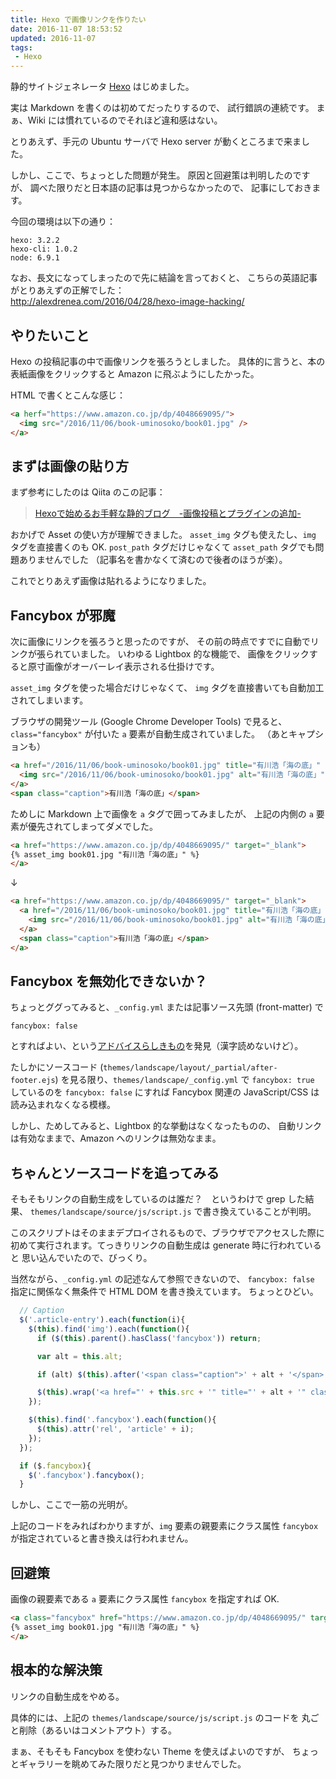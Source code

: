 ```yaml
---
title: Hexo で画像リンクを作りたい
date: 2016-11-07 18:53:52
updated: 2016-11-07
tags:
 - Hexo
---
```


静的サイトジェネレータ [Hexo](https://hexo.io/) はじめました。

実は Markdown を書くのは初めてだったりするので、
試行錯誤の連続です。
まぁ、Wiki には慣れているのでそれほど違和感はない。

とりあえず、手元の Ubuntu サーバで Hexo server が動くところまで来ました。

しかし、ここで、ちょっとした問題が発生。
原因と回避策は判明したのですが、
調べた限りだと日本語の記事は見つからなかったので、
記事にしておきます。

今回の環境は以下の通り：
```
hexo: 3.2.2
hexo-cli: 1.0.2
node: 6.9.1
```

なお、長文になってしまったので先に結論を言っておくと、
こちらの英語記事がとりあえずの正解でした：  
http://alexdrenea.com/2016/04/28/hexo-image-hacking/


## やりたいこと

Hexo の投稿記事の中で画像リンクを張ろうとしました。
具体的に言うと、本の表紙画像をクリックすると Amazon に飛ぶようにしたかった。

HTML で書くとこんな感じ：
```html
<a herf="https://www.amazon.co.jp/dp/4048669095/">
  <img src="/2016/11/06/book-uminosoko/book01.jpg" />
</a>
```


## まずは画像の貼り方

まず参考にしたのは Qiita のこの記事：
> [Hexoで始めるお手軽な静的ブログ　-画像投稿とプラグインの追加-](http://qiita.com/in_silico_/items/31c2c0bc1cf061c86250)

おかげで Asset の使い方が理解できました。
`asset_img` タグも使えたし、`img` タグを直接書くのも OK.
`post_path` タグだけじゃなくて `asset_path` タグでも問題ありませんでした
（記事名を書かなくて済むので後者のほうが楽）。

これでとりあえず画像は貼れるようになりました。


## Fancybox が邪魔

次に画像にリンクを張ろうと思ったのですが、
その前の時点ですでに自動でリンクが張られていました。
いわゆる Lightbox 的な機能で、
画像をクリックすると原寸画像がオーバーレイ表示される仕掛けです。

`asset_img` タグを使った場合だけじゃなくて、
`img` タグを直接書いても自動加工されてしまいます。

ブラウザの開発ツール (Google Chrome Developer Tools) で見ると、
`class="fancybox"` が付いた `a` 要素が自動生成されていました。
（あとキャプションも）

```html
<a href="/2016/11/06/book-uminosoko/book01.jpg" title="有川浩「海の底」" class="fancybox" rel="article1">
  <img src="/2016/11/06/book-uminosoko/book01.jpg" alt="有川浩「海の底」" title="有川浩「海の底」">
</a>
<span class="caption">有川浩「海の底」</span>
```

ためしに Markdown 上で画像を `a` タグで囲ってみましたが、
上記の内側の `a` 要素が優先されてしまってダメでした。

```html
<a href="https://www.amazon.co.jp/dp/4048669095/" target="_blank">
{% asset_img book01.jpg "有川浩「海の底」" %}
</a>

```
↓
```html
<a href="https://www.amazon.co.jp/dp/4048669095/" target="_blank">
  <a href="/2016/11/06/book-uminosoko/book01.jpg" title="有川浩「海の底」" class="fancybox" rel="article1">
    <img src="/2016/11/06/book-uminosoko/book01.jpg" alt="有川浩「海の底」" title="有川浩「海の底」">
  </a>
  <span class="caption">有川浩「海の底」</span>
</a>
```


## Fancybox を無効化できないか？

ちょっとググってみると、`_config.yml` または記事ソース先頭 (front-matter) で
```
fancybox: false
```
とすればよい、という[アドバイスらしきもの](https://libraries.io/github/netcan/hexo-theme-yelee)を発見（漢字読めないけど）。

たしかにソースコード (`themes/landscape/layout/_partial/after-footer.ejs`)
を見る限り、`themes/landscape/_config.yml` で `fancybox: true` しているのを
`fancybox: false` にすれば Fancybox 関連の JavaScript/CSS は読み込まれなくなる模様。

しかし、ためしてみると、Lightbox 的な挙動はなくなったものの、
自動リンクは有効なままで、Amazon へのリンクは無効なまま。


## ちゃんとソースコードを追ってみる

そもそもリンクの自動生成をしているのは誰だ？　というわけで grep した結果、
`themes/landscape/source/js/script.js` で書き換えていることが判明。

このスクリプトはそのままデプロイされるもので、ブラウザでアクセスした際に
初めて実行されます。てっきりリンクの自動生成は generate 時に行われていると
思い込んでいたので、びっくり。

当然ながら、`_config.yml` の記述なんて参照できないので、
`fancybox: false` 指定に関係なく無条件で HTML DOM を書き換えています。
ちょっとひどい。

```javascript
  // Caption
  $('.article-entry').each(function(i){
    $(this).find('img').each(function(){
      if ($(this).parent().hasClass('fancybox')) return;

      var alt = this.alt;

      if (alt) $(this).after('<span class="caption">' + alt + '</span>');

      $(this).wrap('<a href="' + this.src + '" title="' + alt + '" class="fancybox"></a>');
    });

    $(this).find('.fancybox').each(function(){
      $(this).attr('rel', 'article' + i);
    });
  });

  if ($.fancybox){
    $('.fancybox').fancybox();
  }
```

しかし、ここで一筋の光明が。

上記のコードをみればわかりますが、`img` 要素の親要素にクラス属性 `fancybox`
が指定されていると書き換えは行われません。


## 回避策

画像の親要素である `a` 要素にクラス属性 `fancybox` を指定すれば OK.

```html
<a class="fancybox" href="https://www.amazon.co.jp/dp/4048669095/" target="_blank">
{% asset_img book01.jpg "有川浩「海の底」" %}
</a>
```


## 根本的な解決策

リンクの自動生成をやめる。

具体的には、上記の `themes/landscape/source/js/script.js` のコードを
丸ごと削除（あるいはコメントアウト）する。

まぁ、そもそも Fancybox を使わない Theme を使えばよいのですが、
ちょっとギャラリーを眺めてみた限りだと見つかりませんでした。
